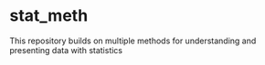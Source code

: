 # stat_meth
This repository builds on multiple methods for understanding and presenting data with statistics
